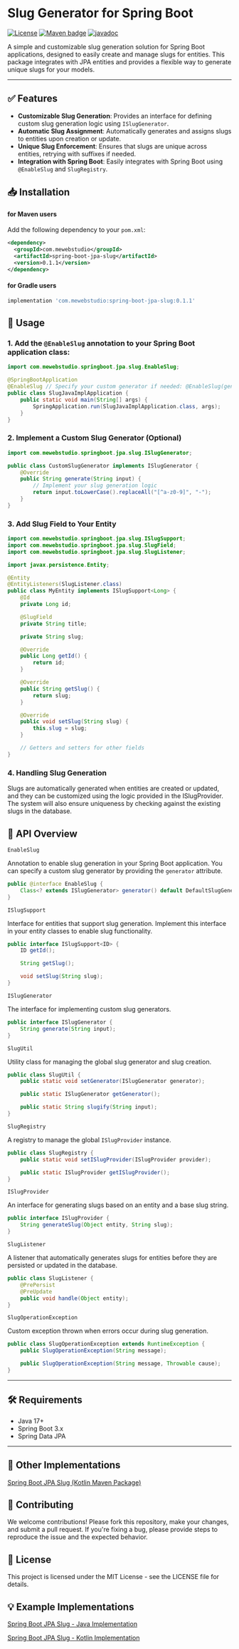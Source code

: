 # Slug Generator for Spring Boot

[![License](https://img.shields.io/badge/License-MIT-blue.svg)](https://opensource.org/licenses/MIT)
[![Maven badge](https://maven-badges.herokuapp.com/maven-central/com.mewebstudio/spring-boot-jpa-slug/badge.svg?style=flat)](https://central.sonatype.com/artifact/com.mewebstudio/spring-boot-jpa-slug)
[![javadoc](https://javadoc.io/badge2/com.mewebstudio/spring-boot-jpa-slug/javadoc.svg)](https://javadoc.io/doc/com.mewebstudio/spring-boot-jpa-slug)

A simple and customizable slug generation solution for Spring Boot applications, designed to easily create and manage slugs for entities. This package integrates with JPA entities and provides a flexible way to generate unique slugs for your models.

---

## ✅ Features

- **Customizable Slug Generation**: Provides an interface for defining custom slug generation logic using `ISlugGenerator`.
- **Automatic Slug Assignment**: Automatically generates and assigns slugs to entities upon creation or update.
- **Unique Slug Enforcement**: Ensures that slugs are unique across entities, retrying with suffixes if needed.
- **Integration with Spring Boot**: Easily integrates with Spring Boot using `@EnableSlug` and `SlugRegistry`.

## 📥 Installation

#### for Maven users

Add the following dependency to your `pom.xml`:

```xml
<dependency>
  <groupId>com.mewebstudio</groupId>
  <artifactId>spring-boot-jpa-slug</artifactId>
  <version>0.1.1</version>
</dependency>
```

#### for Gradle users
```groovy
implementation 'com.mewebstudio:spring-boot-jpa-slug:0.1.1'
```

## 🚀 Usage

### 1. Add the `@EnableSlug` annotation to your Spring Boot application class:

```java
import com.mewebstudio.springboot.jpa.slug.EnableSlug;

@SpringBootApplication
@EnableSlug // Specify your custom generator if needed: @EnableSlug(generator = CustomSlugGenerator.class) 
public class SlugJavaImplApplication {
    public static void main(String[] args) {
        SpringApplication.run(SlugJavaImplApplication.class, args);
    }
}
```

### 2. Implement a Custom Slug Generator (Optional)

```java
import com.mewebstudio.springboot.jpa.slug.ISlugGenerator;

public class CustomSlugGenerator implements ISlugGenerator {
    @Override
    public String generate(String input) {
        // Implement your slug generation logic
        return input.toLowerCase().replaceAll("[^a-z0-9]", "-");
    }
}
```

### 3. Add Slug Field to Your Entity

```java
import com.mewebstudio.springboot.jpa.slug.ISlugSupport;
import com.mewebstudio.springboot.jpa.slug.SlugField;
import com.mewebstudio.springboot.jpa.slug.SlugListener;

import javax.persistence.Entity;

@Entity
@EntityListeners(SlugListener.class)
public class MyEntity implements ISlugSupport<Long> {
    @Id
    private Long id;

    @SlugField
    private String title;

    private String slug;

    @Override
    public Long getId() {
        return id;
    }

    @Override
    public String getSlug() {
        return slug;
    }

    @Override
    public void setSlug(String slug) {
        this.slug = slug;
    }

    // Getters and setters for other fields
}
```

### 4. Handling Slug Generation

Slugs are automatically generated when entities are created or updated, and they can be customized using the logic provided in the ISlugProvider. The system will also ensure uniqueness by checking against the existing slugs in the database.

## 📘 API Overview

`EnableSlug`

Annotation to enable slug generation in your Spring Boot application. You can specify a custom slug generator by providing the `generator` attribute.

```java
public @interface EnableSlug {
    Class<? extends ISlugGenerator> generator() default DefaultSlugGenerator.class;
}
```

`ISlugSupport`

Interface for entities that support slug generation. Implement this interface in your entity classes to enable slug functionality.

```java
public interface ISlugSupport<ID> {
    ID getId();

    String getSlug();

    void setSlug(String slug);
}
```

`ISlugGenerator`

The interface for implementing custom slug generators.
```java
public interface ISlugGenerator {
    String generate(String input);
}
```

`SlugUtil`

Utility class for managing the global slug generator and slug creation.
```java
public class SlugUtil {
    public static void setGenerator(ISlugGenerator generator);

    public static ISlugGenerator getGenerator();

    public static String slugify(String input);
}
```

`SlugRegistry`

A registry to manage the global `ISlugProvider` instance.
```java
public class SlugRegistry {
    public static void setISlugProvider(ISlugProvider provider);

    public static ISlugProvider getISlugProvider();
}
```

`ISlugProvider`

An interface for generating slugs based on an entity and a base slug string.
```java
public interface ISlugProvider {
    String generateSlug(Object entity, String slug);
}
```

`SlugListener`

A listener that automatically generates slugs for entities before they are persisted or updated in the database.
```java
public class SlugListener {
    @PrePersist
    @PreUpdate
    public void handle(Object entity);
}
```

`SlugOperationException`

Custom exception thrown when errors occur during slug generation.
```java
public class SlugOperationException extends RuntimeException {
    public SlugOperationException(String message);

    public SlugOperationException(String message, Throwable cause);
}
```

---

## 🛠 Requirements

- Java 17+
- Spring Boot 3.x
- Spring Data JPA

---

## 🔁 Other Implementations

[Spring Boot JPA Slug (Kotlin Maven Package)](https://github.com/mewebstudio/spring-boot-jpa-slug-kotlin)

## 🤝 Contributing
We welcome contributions! Please fork this repository, make your changes, and submit a pull request. If you're fixing a bug, please provide steps to reproduce the issue and the expected behavior.

## 📄 License
This project is licensed under the MIT License - see the LICENSE file for details.

## 💡 Example Implementations

[Spring Boot JPA Slug - Java Implementation](https://github.com/mewebstudio/spring-boot-jpa-slug-java-impl)

[Spring Boot JPA Slug - Kotlin Implementation](https://github.com/mewebstudio/spring-boot-jpa-slug-kotlin-impl)
